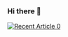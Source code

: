 ### Hi there 👋

<!--
**MathiasSchneider86/MathiasSchneider86** is a ✨ _special_ ✨ repository because its `README.md` (this file) appears on your GitHub profile.

Here are some ideas to get you started:

- 🔭 I’m currently working on Project GameFiNatics (private) and big industrial machines (professional)
- 🌱 I’m currently learning Solidity
- 👯 I’m looking to collaborate on ... we will see
- 🤔 I’m looking for help with ... Project GameFiNatics
- 💬 Ask me about ... 
- 📫 How to reach me: ...
- 😄 Pronouns: ...
- ⚡ Fun fact: ...
-->

<a target="_blank" href="https://github-readme-medium-recent-article.vercel.app/medium/@cap1osmokaess/0"><img src="https://github-readme-medium-recent-article.vercel.app/medium/@cap1osmokaess/0" alt="Recent Article 0"> 

